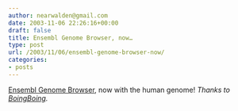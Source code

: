 ```yaml
---
author: nearwalden@gmail.com
date: 2003-11-06 22:26:16+00:00
draft: false
title: Ensembl Genome Browser, now…
type: post
url: /2003/11/06/ensembl-genome-browser-now/
categories:
- posts
---
```


[Ensembl Genome Browser](//www.ensembl.org/'), now with the human genome!  _Thanks to [BoingBoing](//www.boingboing.net/")._



